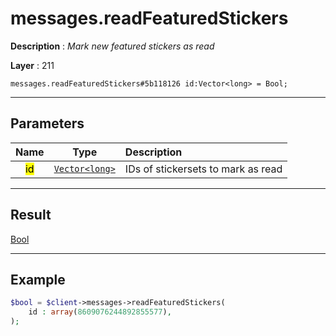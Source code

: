 # messages.readFeaturedStickers

**Description** : *Mark new featured stickers as read*

**Layer** : 211

```tl
messages.readFeaturedStickers#5b118126 id:Vector<long> = Bool;
```

---

## Parameters

| Name | Type | Description |
| :---: | :---: | :--- |
| <mark>id</mark> | [`Vector<long>`](type/long) | IDs of stickersets to mark as read |

---

## Result

[Bool](type/Bool)

---

## Example

```php
$bool = $client->messages->readFeaturedStickers(
	id : array(8609076244892855577),
);
```